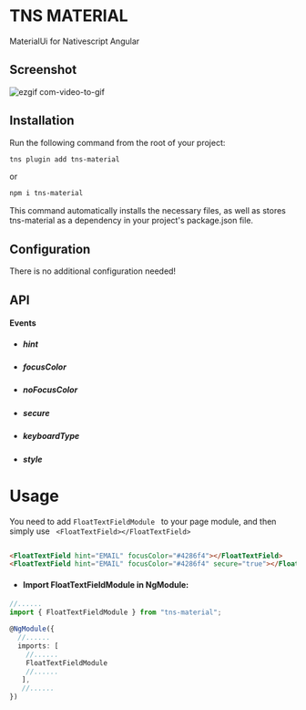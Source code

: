 
# TNS MATERIAL

MaterialUi for Nativescript Angular

## Screenshot

![ezgif com-video-to-gif](https://user-images.githubusercontent.com/20324575/53016560-2dae4580-344e-11e9-87d5-34002fd17c55.gif)

## Installation

Run the following command from the root of your project:
```bash
tns plugin add tns-material
```
or
```bash
npm i tns-material
```
This command automatically installs the necessary files, as well as stores tns-material as a dependency in your project's package.json file.

## Configuration

There is no additional configuration needed!

## API

#### Events

* ##### hint

* ##### focusColor
* ##### noFocusColor
* ##### secure
* ##### keyboardType
* ##### style

# Usage

You need to add ```FloatTextFieldModule ``` to your page module, and then simply use ``` <FloatTextField></FloatTextField>```

```Html

<FloatTextField hint="EMAIL" focusColor="#4286f4"></FloatTextField>
<FloatTextField hint="EMAIL" focusColor="#4286f4" secure="true"></FloatTextField>

```
* #### Import FloatTextFieldModule in NgModule:

```typescript
//......
import { FloatTextFieldModule } from "tns-material";

@NgModule({
  //......
  imports: [
    //......
    FloatTextFieldModule
    //......
   ],
   //......
})
```

